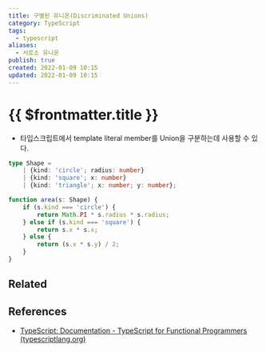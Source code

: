 ```yaml
---
title: 구별된 유니온(Discriminated Unions)
category: TypeScript
tags:
  - typescript
aliases:
  - 서로소 유니온
publish: true
created: 2022-01-09 10:15
updated: 2022-01-09 10:15
---
```


# {{ $frontmatter.title }}

- 타입스크립트에서 template literal member를 Union을 구분하는데 사용할 수 있다.

```ts
type Shape =
	| {kind: 'circle'; radius: number}
	| {kind: 'square'; x: number}
	| {kind: 'triangle'; x: number; y: number};

function area(s: Shape) {
	if (s.kind === 'circle') {
		return Math.PI * s.radius * s.radius;
	} else if (s.kind === 'square') {
		return s.x * s.x;
	} else {
		return (s.x * s.y) / 2;
	}
}
```

## Related

## References

- [TypeScript: Documentation - TypeScript for Functional Programmers (typescriptlang.org)](https://www.typescriptlang.org/docs/handbook/typescript-in-5-minutes-func.html#discriminated-unions)
